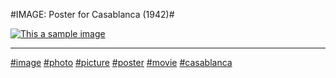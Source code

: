 #IMAGE: Poster for Casablanca (1942)#

[![This a sample image](https://media.gettyimages.com/photos/poster-for-michael-curtizs-1942-drama-casablanca-starring-humphrey-picture-id531247715)](https://media.gettyimages.com/photos/poster-for-michael-curtizs-1942-drama-casablanca-starring-humphrey-picture-id531247715?s=2048x2048) 

---
[#image](/?filter=image)
[#photo](/?filter=photo)
[#picture](/?filter=picture)
[#poster](/?filter=poster)
[#movie](/?filter=movie)
[#casablanca](/?filter=casablanca)